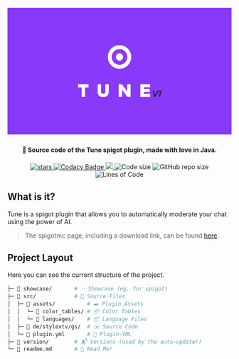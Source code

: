 <h1 align="center">
  <br>
  <img src="https://raw.githubusercontent.com/StylexTV/Tune/main/showcase/socials/cover.png">
  <br>
</h1>

<h4 align="center">🚩 Source code of the Tune spigot plugin, made with love in Java.</h4>

<p align="center">
  <a href="https://GitHub.com/StylexTV/Tune/stargazers/">
    <img alt="stars" src="https://img.shields.io/github/stars/StylexTV/Tune.svg?color=ffdd00"/>
  </a>
  <a href="https://www.codacy.com/manual/noluck942/GSigns?utm_source=github.com&amp;utm_medium=referral&amp;utm_content=StylexTV/GSigns&amp;utm_campaign=Badge_Grade">
    <img alt="Codacy Badge" src="https://app.codacy.com/project/badge/Grade/a33dbb19ff17460d896a7864fececab6"/>
  </a>
  <a href="https://stylextv.gitbook.io/gsigns" alt="Docs (gitbook)">
    <img src="https://img.shields.io/badge/docs-gitbook-brightgreen"/>
  </a>
  <a>
    <img alt="Code size" src="https://img.shields.io/github/languages/code-size/StylexTV/Tune.svg"/>
  </a>
  <a>
    <img alt="GitHub repo size" src="https://img.shields.io/github/repo-size/StylexTV/Tune.svg"/>
  </a>
  <a>
    <img alt="Lines of Code" src="https://tokei.rs/b1/github/StylexTV/Tune?category=code"/>
  </a>
</p>

## What is it?
Tune is a spigot plugin that allows you to automatically moderate your chat using the power of AI.
> The spigotmc page, including a download link, can be found [here](https://www.spigotmc.org/resources/g-signs-a-unique-map-signs-plugin-for-lobbies.85017/).

## Project Layout
Here you can see the current structure of the project.

```bash
├─ 📂 showcase/       # ✨ Showcase (eg. for spigot)
├─ 📂 src/            # 🌟 Source Files
│  ├─ 📂 assets/          # ✒️ Plugin Assets
│  │  └─ 📂 color_tables/ # 📦 Color Tables
│  │  └─ 📂 languages/    # 📦 Language Files
│  ├─ 📂 de/stylextv/gs/  # ✉️ Source Code
│  └─ 📄 plugin.yml       # 📌 Plugin-YML
├─ 📂 version/        # 📬 Versions (used by the auto-updater)
└─ 📃 readme.md       # 📖 Read Me!
```
